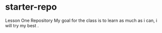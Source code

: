 # starter-repo
Lesson One Repository
My goal for the class is to learn as much as i can, i will try my best .
